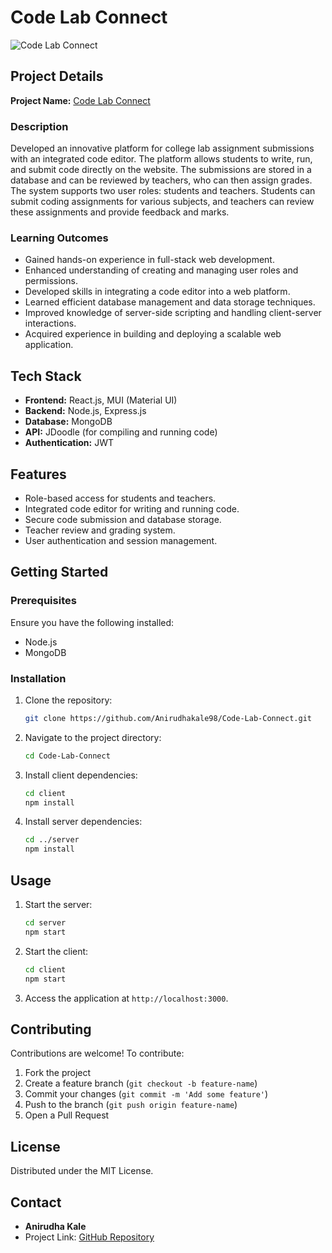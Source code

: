 # Code Lab Connect

![Code Lab Connect](https://code-lab-connect.vercel.app/og-image.png)

## Project Details

**Project Name:** [Code Lab Connect](https://github.com/Anirudhakale98/Code-Lab-Connect)

### Description

Developed an innovative platform for college lab assignment submissions with an integrated code editor. The platform allows students to write, run, and submit code directly on the website. The submissions are stored in a database and can be reviewed by teachers, who can then assign grades. The system supports two user roles: students and teachers. Students can submit coding assignments for various subjects, and teachers can review these assignments and provide feedback and marks.

### Learning Outcomes

- Gained hands-on experience in full-stack web development.
- Enhanced understanding of creating and managing user roles and permissions.
- Developed skills in integrating a code editor into a web platform.
- Learned efficient database management and data storage techniques.
- Improved knowledge of server-side scripting and handling client-server interactions.
- Acquired experience in building and deploying a scalable web application.

## Tech Stack

- **Frontend:** React.js, MUI (Material UI)
- **Backend:** Node.js, Express.js
- **Database:** MongoDB
- **API:** JDoodle (for compiling and running code)
- **Authentication:** JWT

## Features

- Role-based access for students and teachers.
- Integrated code editor for writing and running code.
- Secure code submission and database storage.
- Teacher review and grading system.
- User authentication and session management.

## Getting Started

### Prerequisites

Ensure you have the following installed:

- Node.js
- MongoDB

### Installation

1. Clone the repository:
   ```bash
   git clone https://github.com/Anirudhakale98/Code-Lab-Connect.git
   ```

2. Navigate to the project directory:
   ```bash
   cd Code-Lab-Connect
   ```

3. Install client dependencies:
   ```bash
   cd client
   npm install
   ```

4. Install server dependencies:
   ```bash
   cd ../server
   npm install
   ```

## Usage

1. Start the server:
   ```bash
   cd server
   npm start
   ```

2. Start the client:
   ```bash
   cd client
   npm start
   ```

3. Access the application at `http://localhost:3000`.

## Contributing

Contributions are welcome! To contribute:

1. Fork the project
2. Create a feature branch (`git checkout -b feature-name`)
3. Commit your changes (`git commit -m 'Add some feature'`)
4. Push to the branch (`git push origin feature-name`)
5. Open a Pull Request

## License

Distributed under the MIT License.

## Contact

- **Anirudha Kale**
- Project Link: [GitHub Repository](https://github.com/Anirudhakale98/Code-Lab-Connect)

